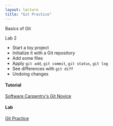 ```yaml
---
layout: lecture
title: "Git Practice"
---
```


<p class="message">
  Basics of Git
</p>


Lab 2

- Start a toy project
- Initialize it with a Git repository
- Add some files
- Apply `git add`, `git commit`, `git status`, `git log`
- See differences with `git diff`
- Undoing changes


<h4>
	<span class="fa fa-code fa-lg main-list-item-icon"></span>
	Tutorial
</h4>

<a href="http://swcarpentry.github.io/git-novice/" target="_blank">Software Carpentry's Git Novice</a>


<h4>
	<span class="fa fa-flask fa-lg main-list-item-icon"></span>
	Lab
</h4>
<a href="https://github.com/gastonstat/stat259/tree/gh-pages/tutorials/command-line.md" target="_blank">Git Practice</a>

